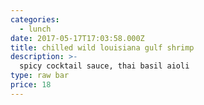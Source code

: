 ```yaml
---
categories:
  - lunch
date: 2017-05-17T17:03:58.000Z
title: chilled wild louisiana gulf shrimp
description: >-
  spicy cocktail sauce, thai basil aioli
type: raw bar
price: 18
---
```

